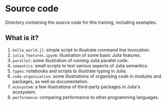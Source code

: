 # Source code

Directory containing the source code for this training, including examples.


## What is it?

1. `hello_world.jl`: simple script to illustrate command line
   invocation.
1. `julia_features.ipynb`: illustration of some basic Julia features.
1. `parallel`: some illustration of running Julia parallel code.
1. `semantics`: small scripts to test various aspects of Julia semantics.
1. `types`: notebooks and scripts to illustrate typing in Julia.
1. `code-organization`: some illustrations of organizing code in modules and
   packages, as well as documentation.
1. `ecosystem`: a few illustrations of third-party packages in Julia's ecosystem.
1. `performance`: comparing performance to other programming languages.
